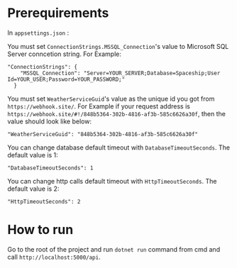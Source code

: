 # Prerequirements

In `appsettings.json` :

You must set `ConnectionStrings.MSSQL_Connection`'s value to Microsoft SQL Server conncetion string. For Example: 
```
"ConnectionStrings": {
    "MSSQL_Connection": "Server=YOUR_SERVER;Database=Spaceship;User Id=YOUR_USER;Password=YOUR_PASSWORD;"
  }
```

You must set `WeatherServiceGuid`'s value as the unique id you got from `https://webhook.site/`. For Example if your request address is `https://webhook.site/#!/848b5364-302b-4816-af3b-585c6626a30f`, then the value should look like below:
```
"WeatherServiceGuid": "848b5364-302b-4816-af3b-585c6626a30f"
```

You can change database default timeout with `DatabaseTimeoutSeconds`. The default value is 1:
```
"DatabaseTimeoutSeconds": 1
```

You can change http calls default timeout with `HttpTimeoutSeconds`. The default value is 2:
```
"HttpTimeoutSeconds": 2
```

# How to run
Go to the root of the project and run `dotnet run` command from cmd and call `http://localhost:5000/api`.
